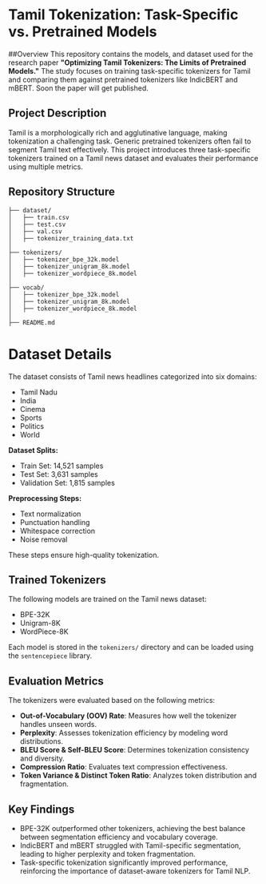 # Tamil Tokenization: Task-Specific vs. Pretrained Models

##Overview
This repository contains the models, and dataset used for the research paper **"Optimizing Tamil Tokenizers: The Limits of Pretrained Models."** The study focuses on training task-specific tokenizers for Tamil and comparing them against pretrained tokenizers like IndicBERT and mBERT. Soon the paper will get published.

## Project Description
Tamil is a morphologically rich and agglutinative language, making tokenization a challenging task. Generic pretrained tokenizers often fail to segment Tamil text effectively. This project introduces three task-specific tokenizers trained on a Tamil news dataset and evaluates their performance using multiple metrics.

## Repository Structure
```
├── dataset/                     
│   ├── train.csv                 
│   ├── test.csv                 
│   ├── val.csv                  
│   ├── tokenizer_training_data.txt 
│
├── tokenizers/                   
│   ├── tokenizer_bpe_32k.model
│   ├── tokenizer_unigram_8k.model
│   ├── tokenizer_wordpiece_8k.model
│
├── vocab/                   
│   ├── tokenizer_bpe_32k.model
│   ├── tokenizer_unigram_8k.model
│   ├── tokenizer_wordpiece_8k.model
│
├── README.md
```

# Dataset Details

The dataset consists of Tamil news headlines categorized into six domains:

- Tamil Nadu
- India
- Cinema
- Sports
- Politics
- World

**Dataset Splits:**
- Train Set: 14,521 samples
- Test Set: 3,631 samples
- Validation Set: 1,815 samples

**Preprocessing Steps:**
- Text normalization
- Punctuation handling
- Whitespace correction
- Noise removal

These steps ensure high-quality tokenization.

## Trained Tokenizers

The following models are trained on the Tamil news dataset:

- BPE-32K
- Unigram-8K
- WordPiece-8K

Each model is stored in the `tokenizers/` directory and can be loaded using the `sentencepiece` library.

## Evaluation Metrics

The tokenizers were evaluated based on the following metrics:

- **Out-of-Vocabulary (OOV) Rate**: Measures how well the tokenizer handles unseen words.
- **Perplexity**: Assesses tokenization efficiency by modeling word distributions.
- **BLEU Score & Self-BLEU Score**: Determines tokenization consistency and diversity.
- **Compression Ratio**: Evaluates text compression effectiveness.
- **Token Variance & Distinct Token Ratio**: Analyzes token distribution and fragmentation.

## Key Findings

- BPE-32K outperformed other tokenizers, achieving the best balance between segmentation efficiency and vocabulary coverage.
- IndicBERT and mBERT struggled with Tamil-specific segmentation, leading to higher perplexity and token fragmentation.
- Task-specific tokenization significantly improved performance, reinforcing the importance of dataset-aware tokenizers for Tamil NLP.

